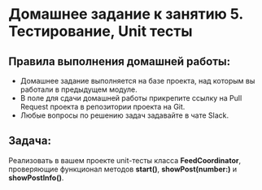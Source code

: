 # Домашнее задание к занятию 5. Тестирование, Unit тесты

## Правила выполнения домашней работы:

* Домашнее задание выполняется на базе проекта, над которым вы работали в предыдущем модуле. 
* В поле для сдачи домашней работы прикрепите ссылку на Pull Request проекта в репозитории проекта на Git.
* Любые вопросы по решению задач задавайте в чате Slack.

## Задача:
Реализовать в вашем проекте unit-тесты класса **FeedCoordinator**, проверяющие функционал методов **start()**, **showPost(number:)** и **showPostInfo()**.
